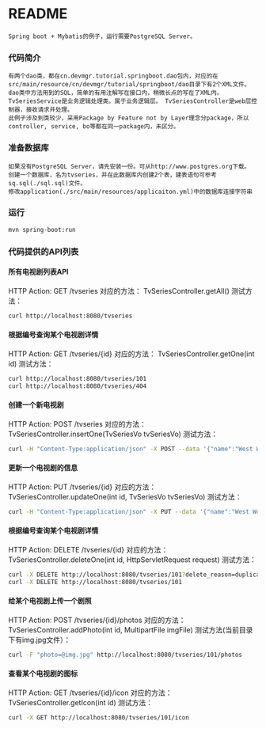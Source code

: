 README
===========================
    Spring boot + Mybatis的例子，运行需要PostgreSQL Server。 

### 代码简介
    有两个dao类，都在cn.devmgr.tutorial.springboot.dao包内，对应的在src/main/resource/cn/devmgr/tutorial/springboot/dao目录下有2个XML文件。
    dao类中方法用到的SQL，简单的有用注解写在接口内，稍微长点的写在了XML内。
    TvSeriesService是业务逻辑处理类。属于业务逻辑层。 TvSeriesController是web层控制器，接收请求并处理。
    此例子涉及到类较少，采用Package by Feature not by Layer理念分package，所以controller, service, bo等都在同一package内，未区分。

### 准备数据库
    如果没有PostgreSQL Server，请先安装一份。可从http://www.postgres.org下载。
    创建一个数据库，名为tvseries，并在此数据库内创建2个表，建表语句可参考sq.sql(./sql.sql)文件。
    修改application(./src/main/resources/applicaiton.yml)中的数据库连接字符串

### 运行
```bash
mvn spring-boot:run
```

### 代码提供的API列表

#### 所有电视剧列表API
HTTP Action: GET /tvseries
对应的方法： TvSeriesController.getAll()
测试方法：
```Bash
curl http://localhost:8080/tvseries
````

#### 根据编号查询某个电视剧详情
HTTP Action: GET /tvseries/{id}
对应的方法： TvSeriesController.getOne(int id)
测试方法：
```Bash
curl http://localhost:8080/tvseries/101
curl http://localhost:8080/tvseries/404
````

#### 创建一个新电视剧
HTTP Action: POST /tvseries
对应的方法： TvSeriesController.insertOne(TvSeriesVo tvSeriesVo)
测试方法：
```Bash
curl -H "Content-Type:application/json" -X POST --data '{"name":"West World", "episodeCount":1, "originalRelease":"2016-10-02", "tvCharacters":[{"name":"Waytt"},{"name":"Dolores"}]}' http://localhost:8080/tvseries
````

#### 更新一个电视剧的信息
HTTP Action: PUT /tvseries/{id}
对应的方法： TvSeriesController.updateOne(int id, TvSeriesVo tvSeriesVo)
测试方法：
```Bash
curl -H "Content-Type:application/json" -X PUT --data '{"name":"West World", "episodeCount":1, "originalRelease":"2016-10-03"}' http://localhost:8080/tvseries/101
```

#### 根据编号查询某个电视剧详情
HTTP Action: DELETE /tvseries/{id}
对应的方法： TvSeriesController.deleteOne(int id, HttpServletRequest request)
测试方法：
```Bash
curl -X DELETE http://localhost:8080/tvseries/101?delete_reason=duplicated
curl -X DELETE http://localhost:8080/tvseries/101
```

#### 给某个电视剧上传一个剧照
HTTP Action: POST /tvseries/{id}/photos
对应的方法： TvSeriesController.addPhoto(int id, MultipartFile imgFile)
测试方法(当前目录下有img.jpg文件）：
```Bash
curl -F "photo=@img.jpg" http://localhost:8080/tvseries/101/photos
```

#### 查看某个电视剧的图标
HTTP Action: GET /tvseries/{id}/icon
对应的方法： TvSeriesController.getIcon(int id)
测试方法：
```Bash
curl -X GET http://localhost:8080/tvseries/101/icon
```
